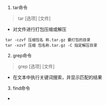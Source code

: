 1. tar命令
> tar [选项] [文件]
- 对文件进行打包压缩或解压 
```
tar -czvf 压缩包名 称.tar.gz 要打包的目录
tar -xzvf 压缩 包名称.tar.gz -C 指定解压目录 
```
2. grep命令
> grep [选项] [文件]
- 在文本中执行关键词搜索，并显示匹配的结果
3. find命令
> 
- 
